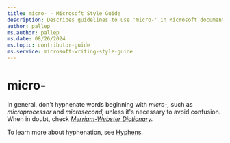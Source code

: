 ```yaml
---
title: micro- - Microsoft Style Guide
description: Describes guidelines to use 'micro-' in Microsoft documents and provides alternate examples.
author: pallep
ms.author: pallep
ms.date: 08/26/2024
ms.topic: contributor-guide
ms.service: microsoft-writing-style-guide
---
```


# micro-

In general, don't hyphenate words beginning with *micro-,* such as *microprocessor* and *microsecond,* unless it's necessary to avoid confusion. When in doubt, check *[Merriam-Webster Dictionary](https://merriam-webster.com/).*

To learn more about hyphenation, see [Hyphens](~/punctuation/dashes-hyphens/hyphens.md).
